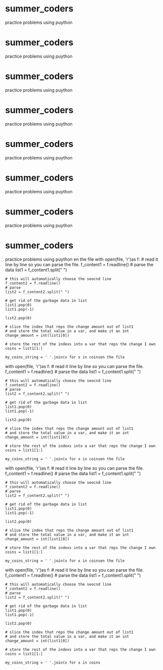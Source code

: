 # summer_coders
practice problems using puython
# summer_coders
practice problems using puython
# summer_coders
practice problems using puython
# summer_coders
practice problems using puython
# summer_coders
practice problems using puython
# summer_coders
practice problems using puython
# summer_coders
practice problems using puython
# summer_coders
practice problems using puython
en the file
with open(file, 'r')as f:
	# read it line by line so you can parse the file. 
	f_content1 = f.readline()
	# parse the data
	list1 = f_content1.split(" ")

	# this will automatically choose the seocnd line
	f_content2 = f.readline()
	# parse
	list2 = f_content2.split(" ")

	# get rid of the garbage data in list
	list1.pop(0)
	list1.pop(-1)

	list2.pop(0)

	# slice the index that reps the change amount out of list1 
	# and store the total value in a var, and make it an int
	change_amount = int(list1[0]) 

	# store the rest of the indexs into a var that reps the change I own
	coins = list1[1:]

	my_coins_string = ' '.join(x for x in coinsen the file
with open(file, 'r')as f:
	# read it line by line so you can parse the file. 
	f_content1 = f.readline()
	# parse the data
	list1 = f_content1.split(" ")

	# this will automatically choose the seocnd line
	f_content2 = f.readline()
	# parse
	list2 = f_content2.split(" ")

	# get rid of the garbage data in list
	list1.pop(0)
	list1.pop(-1)

	list2.pop(0)

	# slice the index that reps the change amount out of list1 
	# and store the total value in a var, and make it an int
	change_amount = int(list1[0]) 

	# store the rest of the indexs into a var that reps the change I own
	coins = list1[1:]

	my_coins_string = ' '.join(x for x in coinsen the file
with open(file, 'r')as f:
	# read it line by line so you can parse the file. 
	f_content1 = f.readline()
	# parse the data
	list1 = f_content1.split(" ")

	# this will automatically choose the seocnd line
	f_content2 = f.readline()
	# parse
	list2 = f_content2.split(" ")

	# get rid of the garbage data in list
	list1.pop(0)
	list1.pop(-1)

	list2.pop(0)

	# slice the index that reps the change amount out of list1 
	# and store the total value in a var, and make it an int
	change_amount = int(list1[0]) 

	# store the rest of the indexs into a var that reps the change I own
	coins = list1[1:]

	my_coins_string = ' '.join(x for x in coinsen the file
with open(file, 'r')as f:
	# read it line by line so you can parse the file. 
	f_content1 = f.readline()
	# parse the data
	list1 = f_content1.split(" ")

	# this will automatically choose the seocnd line
	f_content2 = f.readline()
	# parse
	list2 = f_content2.split(" ")

	# get rid of the garbage data in list
	list1.pop(0)
	list1.pop(-1)

	list2.pop(0)

	# slice the index that reps the change amount out of list1 
	# and store the total value in a var, and make it an int
	change_amount = int(list1[0]) 

	# store the rest of the indexs into a var that reps the change I own
	coins = list1[1:]

	my_coins_string = ' '.join(x for x in coins
